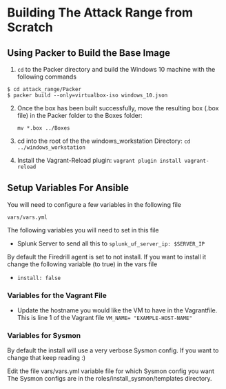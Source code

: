 # Building The Attack Range from Scratch

## Using Packer to Build the Base Image

1. `cd` to the Packer directory and build the Windows 10 machine with the following commands
```
$ cd attack_range/Packer
$ packer build --only=virtualbox-iso windows_10.json
```

2. Once the box has been built successfully, move the resulting box (.box file) in the Packer folder to the Boxes folder:

    `mv *.box ../Boxes`

3. cd into the root of the the windows_workstation Directory: `cd ../windows_workstation`
4. Install the Vagrant-Reload plugin: `vagrant plugin install vagrant-reload`

## Setup Variables For Ansible

You will need to configure a few variables in the following file

`vars/vars.yml`

The following variables you will need to set in this file

* Splunk Server to send all this to `splunk_uf_server_ip: $SERVER_IP`

By default the Firedrill agent is set to not install. If you want to install it change the following variable (to true) in the vars file
* `install: false` 

### Variables for the Vagrant File
* Update the hostname you would like the VM to have in the Vagrantfile. This is line 1 of the Vagrant file `VM_NAME= "EXAMPLE-HOST-NAME"`

### Variables for Sysmon
By default the install will use a very verbose Sysmon config. If you want to change that keep reading :)

Edit the file vars/vars.yml variable file for which Sysmon config you want
The Sysmon configs are in the roles/install_sysmon/templates directory.



